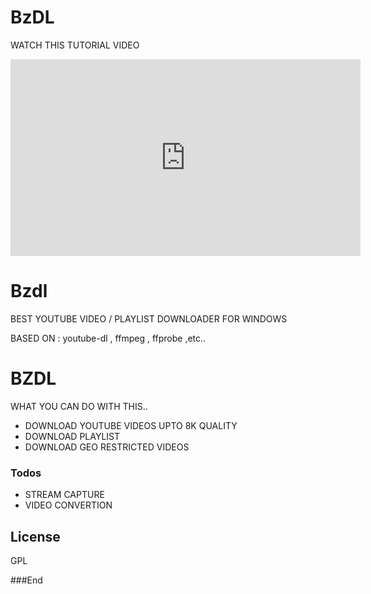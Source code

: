 # BzDL

WATCH THIS TUTORIAL VIDEO 

<iframe width="560" height="315" src="https://www.youtube.com/embed/tGZB6NptZr8" frameborder="0" allow="accelerometer; autoplay; clipboard-write; encrypted-media; gyroscope; picture-in-picture" allowfullscreen></iframe>


# Bzdl
BEST YOUTUBE VIDEO / PLAYLIST DOWNLOADER FOR WINDOWS

BASED ON : youtube-dl , ffmpeg , ffprobe ,etc..

# BZDL

WHAT YOU CAN DO WITH THIS..

  - DOWNLOAD YOUTUBE VIDEOS UPTO 8K QUALITY
  - DOWNLOAD PLAYLIST
  - DOWNLOAD GEO RESTRICTED VIDEOS

### Todos

 - STREAM CAPTURE
 - VIDEO CONVERTION

License
----
GPL



###End
